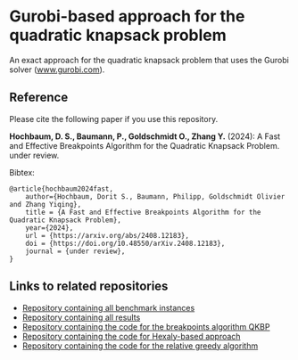 # Gurobi-based approach for the quadratic knapsack problem
An exact approach for the quadratic knapsack problem that uses the Gurobi solver (www.gurobi.com).

## Reference

Please cite the following paper if you use this repository.

**Hochbaum, D. S., Baumann, P., Goldschmidt O., Zhang Y.** (2024): A Fast and Effective Breakpoints Algorithm for the Quadratic Knapsack Problem. under review.

Bibtex:
```
@article{hochbaum2024fast,
	author={Hochbaum, Dorit S., Baumann, Philipp, Goldschmidt Olivier and Zhang Yiqing},
	title = {A Fast and Effective Breakpoints Algorithm for the Quadratic Knapsack Problem},
	year={2024},
	url = {https://arxiv.org/abs/2408.12183},
	doi = {https://doi.org/10.48550/arXiv.2408.12183},
	journal = {under review},
}
```

## Links to related repositories

- [Repository containing all benchmark instances](https://github.com/phil85/benchmark-instances-for-qkp)
- [Repository containing all results](https://github.com/phil85/results-for-qkp-benchmark-instances)
- [Repository containing the code for the breakpoints algorithm QKBP](https://github.com/phil85/breakpoints-algorithm-for-qkp)
- [Repository containing the code for Hexaly-based approach](https://github.com/phil85/hexaly-based-approach-for-qkp)
- [Repository containing the code for the relative greedy algorithm](https://github.com/phil85/greedy-algorithm-for-qkp)
